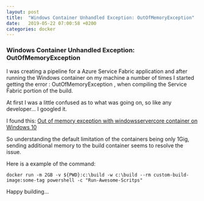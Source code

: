 ```yaml
---
layout: post
title:  "Windows Container Unhandled Exception: OutOfMemoryException"
date:   2019-05-22 07:00:58 +0200
categories: docker
---
```


### Windows Container Unhandled Exception: OutOfMemoryException

I was creating a pipeline for a Azure Service Fabric application and after running the Windows container on my machine a number of times I started getting the error : OutOfMemoryException , when compiling the Service Fabric portion of the build. 

At first I was a little confused as to what was going on, so like any developer... I googled it.

I found this: [Out of memory exception with windowsservercore container on Windows 10](https://sarafian.github.io/sdl/knowledge-center/2017/03/11/docker-windows-containers-out-of-memory-windows-10.html)

So understanding the default limitation of the containers being only 1Gig, sending additional memory to the build container seems to resolve the issue.

Here is a example of the command:

    docker run -m 2GB -v ${PWD}:c:\build -w c:\build --rm custom-build-image:some-tag powershell -c "Run-Awesome-Scritps"

Happy building...